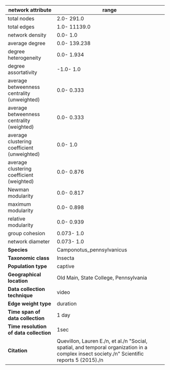 network attribute|range
---|---
total nodes|2.0- 291.0
total edges|1.0- 11139.0
network density|0.0- 1.0
average degree|0.0- 139.238
degree heterogeneity|0.0- 1.934
degree assortativity|-1.0- 1.0
average betweenness centrality (unweighted)|0.0- 0.333
average betweenness centrality (weighted)|0.0- 0.333
average clustering coefficient (unweighted)|0.0- 1.0
average clustering coefficient (weighted)|0.0- 0.876
Newman modularity|0.0- 0.817
maximum modularity|0.0- 0.898
relative modularity|0.0- 0.939
group cohesion|0.073- 1.0
network diameter|0.073- 1.0
**Species**| Camponotus_pennsylvanicus
**Taxonomic class**| Insecta
**Population type**| captive
**Geographical location**| Old Main, State College, Pennsylvania
**Data collection technique**| video
**Edge weight type**| duration
**Time span of data collection**| 1 day
**Time resolution of data collection**| 1sec
**Citation**| Quevillon, Lauren E./n, et al./n "Social, spatial, and temporal organization in a complex insect society./n" Scientific reports 5 (2015)./n